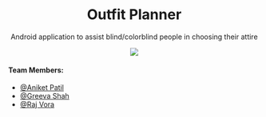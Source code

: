 <h1 align='middle'>Outfit Planner</h1>
<p align='middle' /> Android application to assist blind/colorblind people in choosing their attire
<p align="middle"><img src="https://img.shields.io/badge/Work-In%20Progress-Green.svg">

#### Team Members:
- [@Aniket Patil](https://github.com/aniketp319)
- [@Greeva Shah](https://github.com/greevashah)
- [@Raj Vora](https://github.com/raj-vora)
